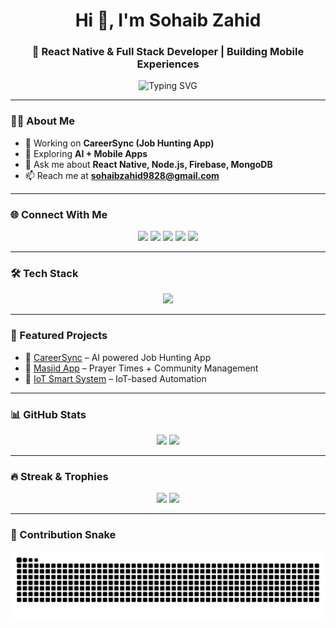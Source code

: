 <h1 align="center">Hi 👋, I'm Sohaib Zahid</h1>
<h3 align="center">🚀 React Native & Full Stack Developer | Building Mobile Experiences</h3>

<p align="center">
  <img src="https://readme-typing-svg.demolab.com?font=Fira+Code&pause=1000&color=F75C7E&width=435&lines=React+Native+%26+Node.js+Developer;2%2B+Years+of+Experience;Always+Learning+New+Tech" alt="Typing SVG" />
</p>

---

### 👨‍💻 About Me
- 🔭 Working on **CareerSync (Job Hunting App)**  
- 🌱 Exploring **AI + Mobile Apps**  
- 💬 Ask me about **React Native, Node.js, Firebase, MongoDB**  
- 📫 Reach me at **sohaibzahid9828@gmail.com**  

---

### 🌐 Connect With Me
<p align="center">
  <a href="https://linkedin.com/in/sohaib-zahid-abb37820a"><img src="https://skillicons.dev/icons?i=linkedin" height="40"/></a>
  <a href="https://twitter.com/zahid_soha97323"><img src="https://skillicons.dev/icons?i=twitter" height="40"/></a>
  <a href="https://stackoverflow.com/users/30396613"><img src="https://skillicons.dev/icons?i=stackoverflow" height="40"/></a>
  <a href="https://fb.com/sohaib.zahid.980"><img src="https://skillicons.dev/icons?i=facebook" height="40"/></a>
  <a href="https://medium.com/@sohaibzahid9828"><img src="https://skillicons.dev/icons?i=medium" height="40"/></a>
</p>

---

### 🛠️ Tech Stack
<p align="center">
  <img src="https://skillicons.dev/icons?i=react,js,ts,nodejs,express,mongodb,firebase,python,java,git,figma,tailwind,bootstrap" />
</p>

---

### 📌 Featured Projects
- 🔹 [CareerSync](https://github.com/sohaibzahid197/CareerSync) – AI powered Job Hunting App  
- 🔹 [Masjid App](https://github.com/sohaibzahid197/Masjid-App) – Prayer Times + Community Management  
- 🔹 [IoT Smart System](https://github.com/sohaibzahid197/IoT-Project) – IoT-based Automation  

---

### 📊 GitHub Stats
<p align="center">
  <img src="https://github-readme-stats.vercel.app/api?username=sohaibzahid197&show_icons=true&theme=tokyonight" height="160" />
  <img src="https://github-readme-stats.vercel.app/api/top-langs/?username=sohaibzahid197&layout=compact&theme=tokyonight" height="160" />
</p>

---

### 🔥 Streak & Trophies
<p align="center">
  <img src="https://streak-stats.demolab.com?user=sohaibzahid197&theme=tokyonight" height="160"/>
  <img src="https://github-profile-trophy.vercel.app/?username=sohaibzahid197&theme=tokyonight&margin-w=15&no-frame=true" height="160"/>
</p>

---
### 🐍 Contribution Snake
<p align="center">
  <img src="https://raw.githubusercontent.com/sohaibzahid197/sohaibzahid197/output/github-contribution-grid-snake.svg" alt="snake animation" />
</p>

